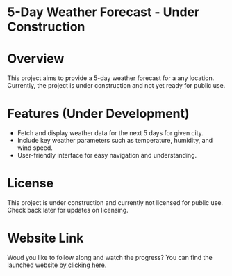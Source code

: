 # 5-Day Weather Forecast - Under Construction
# Overview
This project aims to provide a 5-day weather forecast for a any location. Currently, the project is under construction and not yet ready for public use.


# Features (Under Development)
- Fetch and display weather data for the next 5 days for given city.
- Include key weather parameters such as temperature, humidity, and wind speed.
- User-friendly interface for easy navigation and understanding.

# License
This project is under construction and currently not licensed for public use. Check back later for updates on licensing.

# Website Link
Woud you like to follow along and watch the progress? You can find the launched website <a href="https://juniperwrenmcgill.github.io/Weather-Dashboard/" target="_blank"> by clicking here.</a>